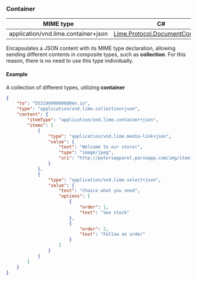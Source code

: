 ### Container

| MIME type                            | C#                                 |
|--------------------------------------|------------------------------------|
| application/vnd.lime.container+json | [Lime.Protocol.DocumentContainer](https://github.com/takenet/lime-csharp/blob/master/src/Lime.Protocol/DocumentContainer.cs) |

Encapsulates a JSON content with its MIME type declaration, allowing sending different contents in composite types, such as **collection**. For this reason, there is no need to use this type individually.

#### Example

A collection of different types, utilizing **container**
```json
{
	"to": "553199990000@0mn.io",
	"type": "application/vnd.lime.collection+json",
	"content": {
		"itemType": "application/vnd.lime.container+json",
		"items": [
			{
				"type": "application/vnd.lime.media-link+json",
				"value": {
					"text": "Welcome to our store!",
					"type": "image/jpeg",
					"uri": "http://petersapparel.parseapp.com/img/item100-thumb.png"
				}
			},
			{
				"type": "application/vnd.lime.select+json",
				"value": {
					"text": "Choice what you need",
					"options": [
					    {
					        "order": 1,
					        "text": "See stock"
					    },
					    {
					        "order": 2,
					        "text": "Follow an order"
					    }
					]
				}
			}			
		]
	}
}

```


